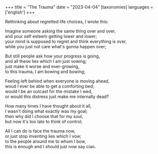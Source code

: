 +++
title = "The Trauma"
date = "2023-04-04"
[taxonomies]
languages = ['english']
+++

Rethinking about regretted life choices, I wrote this:
<!-- more -->

Imagine someone asking the same thing over and over,  
and your self esteem getting lower and lower;  
your mind is supposed to regret and think everything is over,  
while you just not care what's gonna happen over;

But still people ask how your progress is going,  
and all these lies which I am just vowing;  
just make it worse and ever-growing,  
to this trauma, I am bowing and bowing;

Feeling left behind when everyone is moving ahead,  
woud I ever be able to get a comforting bed;  
would I be an outcast for the mistake I wed,  
or would this distress just make me internally dead?

How many times I have thought about it all,  
I wasn't doing what exactly was my goal;  
then why did I choose that for my soul,  
but now it's too late to think of control;

All I can do is face the trauma now,  
or just stop inventing lies which I vow;  
to the people around me to whom I bow,  
this is enough and I should just now say ciao.

